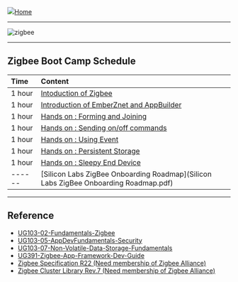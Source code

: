 ![](images/home.png)[Home](Home)
********
![zigbee](images/zigbee.png)
********
  


## Zigbee Boot Camp Schedule
| Time | Content |  
|:---- |:----|    
| 1 hour | [Intoduction of Zigbee](Zigbee-Introduction) |
| 1 hour | [Introduction of EmberZnet and AppBuilder](Zigbee-EmberZnet-SDK) |
| 1 hour | [Hands on : Forming and Joining](Zigbee-Hands-on-Forming-and-Joining) |
| 1 hour | [Hands on : Sending on/off commands](Zigbee-Hands-on-Sending-OnOff-Commands) |
| 1 hour | [Hands on : Using Event](Zigbee-Hands-on-Using-Event) |
| 1 hour | [Hands on : Persistent Storage](Zigbee-Hands-on-Persistent-Storage) |
| 1 hour | [Hands on : Sleepy End Device](Zigbee-Hands-on-Sleepy-End-Device) |
| ------ | [Silicon Labs ZigBee Onboarding Roadmap](Silicon Labs ZigBee Onboarding Roadmap.pdf) |
*************
  

## Reference
- [UG103-02-Fundamentals-Zigbee](https://www.silabs.com/documents/public/user-guides/ug103-02-fundamentals-zigbee.pdf)
- [UG103-05-AppDevFundamentals-Security](https://www.silabs.com/documents/public/user-guides/ug103-05-fundamentals-security.pdf)
- [UG103-07-Non-Volatile-Data-Storage-Fundamentals](https://www.silabs.com/documents/public/user-guides/ug103-07-non-volatile-data-storage-fundamentals.pdf)
- [UG391-Zigbee-App-Framework-Dev-Guide](https://www.silabs.com/documents/public/user-guides/ug391-zigbee-app-framework-dev-guide.pdf)
- [Zigbee Specification R22 (Need membership of Zigbee Alliance)](https://zigbee.org/)
- [Zigbee Cluster Library Rev.7 (Need membership of Zigbee Alliance)](https://zigbee.org/)